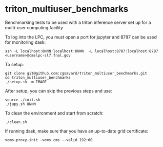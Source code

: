 # triton_multiuser_benchmarks
Benchmarking tests to be used with a triton inference server set up for a multi-user computing facility

To log into the LPC, you must open a port for jupyter and 8787 can be used for monitoring dask:
```
ssh -L localhost:8NNN:localhost:8NNN  -L localhost:8787:localhost:8787 <username>@cmslpc-sl7.fnal.gov
```

To setup:
```
git clone git@github.com:cgsavard/triton_multiuser_benchmarks.git
cd triton_multiuser_benchmarks
./setup.sh -m IMAGE
```

After setup, you can skip the previous steps and use:
```
source ./init.sh
./jupy.sh 8NNN
```

To clean the environment and start from scratch:
```
./clean.sh
```

If running dask, make sure thar you have an up-to-date grid certificate:
```
voms-proxy-init -voms cms --valid 192:00
```

